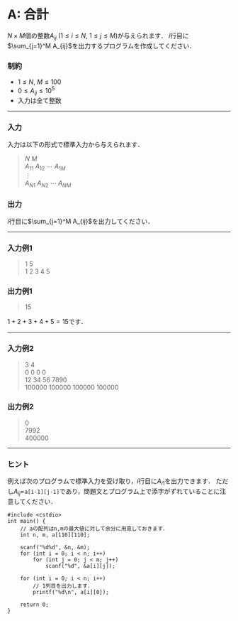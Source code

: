 <script type="text/x-mathjax-config">MathJax.Hub.Config({tex2jax:{inlineMath:[['\$','\$'],['\\(','\\)']],processEscapes:true},CommonHTML: {matchFontHeight:false}});</script>
<script type="text/javascript" async src="https://cdnjs.cloudflare.com/ajax/libs/mathjax/2.7.1/MathJax.js?config=TeX-MML-AM_CHTML"></script>

# A: 合計

$N\times M$個の整数$A_{ij}\ (1\le i\le N,\ 1\le j\le M)$が与えられます．
$i$行目に$\sum_{j=1}^M A_{ij}$を出力するプログラムを作成してください．

### 制約
- $1\le N,\ M\le 100$
- $0\le A_{ij}\le 10^5$
- 入力は全て整数

---

### 入力
入力は以下の形式で標準入力から与えられます．
> $N\ M$  
> $A_{11}\ A_{12}\ \cdots\ A_{1M}$  
> $\vdots$  
> $A_{N1}\ A_{N2}\ \cdots\ A_{NM}$  

### 出力
$i$行目に$\sum_{j=1}^M A_{ij}$を出力してください．

---

### 入力例1
> 1 5  
> 1 2 3 4 5  

### 出力例1
> 15  

$1+2+3+4+5=15$です．

---

### 入力例2
> 3 4  
> 0 0 0 0  
> 12 34 56 7890  
> 100000 100000 100000 100000  

### 出力例2
> 0  
> 7992  
> 400000

---

### ヒント
例えば次のプログラムで標準入力を受け取り，$i$行目に$A_{i1}$を出力できます．
ただし$A_{ij}$=`a[i-1][j-1]`であり，問題文とプログラム上で添字がずれていることに注意してください．

```
#include <cstdio>
int main() {
    // aの配列はn,mの最大値に対して余分に用意しておきます．
    int n, m, a[110][110];

    scanf("%d%d", &n, &m);
    for (int i = 0; i < n; i++)
        for (int j = 0; j < m; j++)
            scanf("%d", &a[i][j]);

    for (int i = 0; i < n; i++)
        // 1列目を出力します．
        printf("%d\n", a[i][0]);

    return 0;
}
```



